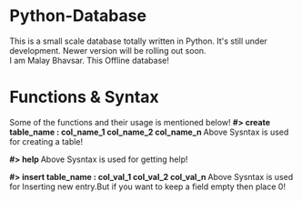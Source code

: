 # Python-Database
This is a small scale database totally written in Python. It's still under development. Newer version will be rolling out soon.</br>
I am Malay Bhavsar. This Offline database!</br>

# Functions & Syntax
Some of the functions and their usage is mentioned below!
<b> #> create table_name : col_name_1 col_name_2 col_name_n </b>
Above Sysntax is used for creating a table!

<b> #> help </b>
Above Sysntax is used for getting help!

<b> #> insert table_name : col_val_1 col_val_2 col_val_n </b>
Above Sysntax is used for Inserting new entry.But if you want to keep a field empty then place 0!
